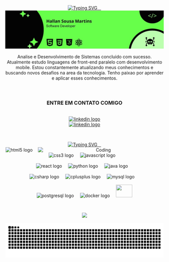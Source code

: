 <div align="center">
  <a href="https://git.io/typing-svg">
    <img src="https://readme-typing-svg.demolab.com?font=Fira+Code&weight=500&size=22&pause=1000&color=67ff49&center=true&vCenter=true&random=false&width=524&lines=SEJA+BEM+VINDO+AO+MEU+PERFIL!" alt="Typing SVG">
  </a>
</div>


<img src="src/cartao.JPG">



<br>


<p align="center"> Analise e Desenvolvimento de Sistemas concluido com sucesso. Atualmente estudo linguagens de front-end paralelo com desenvolvimento mobile. Estou constantemente atualizando meus conhecimentos e buscando novos desafios na area da tecnologia. Tenho paixao por aprender e aplicar esses conhecimentos. </p>

<br>

<h2></h2>

<div align="center">

<h3 align=center> ENTRE EM CONTATO COMIGO</h3>
      <div align="center">
           <br><a href="https://www.linkedin.com/in/hallan-sousa/" target="_blank">
    <img src="https://raw.githubusercontent.com/maurodesouza/profile-readme-generator/master/src/assets/icons/social/linkedin/default.svg" width="52" height="40" alt="linkedin logo"  />
  </a>
           <br><a href="https://discord.gg/bucqZJG9" target="_blank">
    <img src="https://raw.githubusercontent.com/maurodesouza/profile-readme-generator/master/src/assets/icons/social/discord/default.svg" width="52" height="40" alt="linkedin logo"  />
  </a>
      </div>

<br>

<h2></h2>
<a href="https://git.io/typing-svg">
    <img src="https://readme-typing-svg.demolab.com?font=Fira+Code&weight=500&size=22&pause=250&color=67ff49&center=true&vCenter=true&&multiline=true&width=524&height=80&lines=MINHA+STACK;APRENDENDO+E+APRIMORANDO" alt="Typing SVG">
  </a>

<br>
<div width="500" heigth="500" align="center">
      <img align="right" alt="Coding" width="400" src="https://media2.dev.to/dynamic/image/width=800%2Cheight=%2Cfit=scale-down%2Cgravity=auto%2Cformat=auto/https%3A%2F%2Fres.cloudinary.com%2Fpracticaldev%2Fimage%2Ffetch%2Fs--sNXjzc6P--%2Fc_limit%252Cf_auto%252Cfl_progressive%252Cq_66%252Cw_880%2Fhttps%3A%2F%2Fmedia1.tenor.com%2Fimages%2F0c34272909ee2a4db5606a014082312b%2Ftenor.gif%253Fitemid%253D15828752"></div>
<div width="500" heigth="500" align="center">
    <img src="https://cdn.jsdelivr.net/gh/devicons/devicon/icons/html5/html5-original.svg" width="52" height="40" alt="html5 logo"  />
    <img width="12" />
    <img src="https://cdn.jsdelivr.net/gh/devicons/devicon/icons/css3/css3-original.svg" width="52" height="40" alt="css3 logo"  />
    <img width="12" />
    <img src="https://cdn.jsdelivr.net/gh/devicons/devicon/icons/javascript/javascript-original.svg" width="52" height="40" alt="javascript logo"  />
    <img width="12" /><br><br>
    <img src="https://cdn.jsdelivr.net/gh/devicons/devicon/icons/react/react-original.svg" width="52" height="40" alt="react logo"  />
    <img width="12" />
    <img src="https://cdn.jsdelivr.net/gh/devicons/devicon/icons/python/python-original.svg" width="52" height="40" alt="python logo"  />
    <img width="12" />
    <img src="https://cdn.jsdelivr.net/gh/devicons/devicon/icons/java/java-original.svg" width="52" height="40" alt="java logo"  />
    <img width="12" /><br><br>
    <img src="https://cdn.jsdelivr.net/gh/devicons/devicon/icons/csharp/csharp-original.svg" width="52" height="40" alt="csharp logo"  />
    <img width="12" />
    <img src="https://cdn.jsdelivr.net/gh/devicons/devicon/icons/cplusplus/cplusplus-original.svg" width="52" height="40" alt="cplusplus logo"  />
    <img width="12" />
    <img src="https://cdn.jsdelivr.net/gh/devicons/devicon/icons/mysql/mysql-original.svg" width="52" height="40" alt="mysql logo"  />
    <img width="12" /><br><br>
    <img src="https://cdn.jsdelivr.net/gh/devicons/devicon/icons/postgresql/postgresql-original.svg" width="52" height="40" alt="postgresql logo"  />
    <img width="12" />
    <img src="https://cdn.jsdelivr.net/gh/devicons/devicon/icons/docker/docker-original.svg" width="52" height="40" alt="docker logo"  />
    <img width="12" />
    <img src="https://cdn.jsdelivr.net/gh/devicons/devicon@latest/icons/amazonwebservices/amazonwebservices-plain-wordmark.svg" width="52" height="40 />
    <img width="12" /><br>
  </div>

<br>


<h2></h2>

<div align="center">
  <p> <img src=https://github-readme-stats.vercel.app/api/top-langs/?username=HallanBR&theme=blueberry&show_icons=true&hide_border=false&layout=compact  width="400" /> </p>
  

</div>

<picture align="center">
  <source media="(prefers-color-scheme: dark)" srcset="https://raw.githubusercontent.com/HallanBR/HallanBR/output/github-contribution-grid-snake-dark.svg">
  <source media="(prefers-color-scheme: light)" srcset="https://raw.githubusercontent.com/HallanBR/HallanBR/output/github-contribution-grid-snake-dark.svg">
  <img align="center" alt="github contribution grid snake animation" src="https://raw.githubusercontent.com/HallanBR/HallanBR/output/github-contribution-grid-snake.svg">
</picture>
